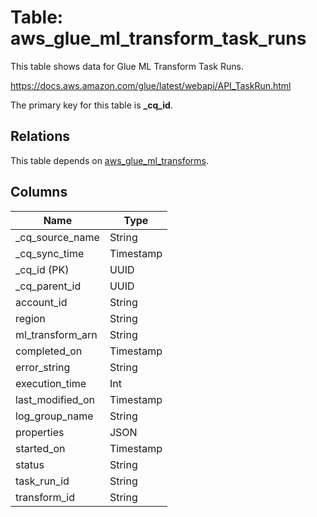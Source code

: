 # Table: aws_glue_ml_transform_task_runs

This table shows data for Glue ML Transform Task Runs.

https://docs.aws.amazon.com/glue/latest/webapi/API_TaskRun.html

The primary key for this table is **_cq_id**.

## Relations

This table depends on [aws_glue_ml_transforms](aws_glue_ml_transforms).

## Columns

| Name          | Type          |
| ------------- | ------------- |
|_cq_source_name|String|
|_cq_sync_time|Timestamp|
|_cq_id (PK)|UUID|
|_cq_parent_id|UUID|
|account_id|String|
|region|String|
|ml_transform_arn|String|
|completed_on|Timestamp|
|error_string|String|
|execution_time|Int|
|last_modified_on|Timestamp|
|log_group_name|String|
|properties|JSON|
|started_on|Timestamp|
|status|String|
|task_run_id|String|
|transform_id|String|